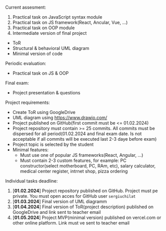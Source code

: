 Current assesment:
1. Practical task on JavaScript syntax module
2. Practical task on JS framework(React, Ancular, Vue, ...)
3. Practical task on OOP module
4. Intermediate version of final project
 - ToR
 - Structural & behavioral UML diagram
 - Minimal version of code

Periodic evaluation:
 - Practical task on JS & OOP

Final exam:
- Project presentation & questions

Project requirements:
- Create ToR using GoogleDrive
- UML diagram using https://www.drawio.com/
- Project published on GitHub(first commit must be <= 01.02.2024)
- Project repository must contain >= 25 commits. All commits must be dispersed for all period(01.02.2024 and final exam date. Is not acceptable if all commits will be executed last 2-3 daye before exam)
- Project topic is selected by the student
- Minimal features:
  - Must use one of popular JS frameworks(React, Angular, ...)
  - Must contain 2-3 custom features, for example: PC constructor(select motherboard, PC, RAm, etc), salary calculator, medical center register, intrnet shop, pizza ordering

Individual tasks deadline:
1. [**01.02.2024**] Project repository published on GitHub. Project must pe private. You must open acces for GitHub user `sergiuchilat` 
2. [**01.03.2024**] Final version of UML diagramm
2. [**01.04.2024**] Final version of ToR(project description) published on GoogleDrive and link sent to teacher email
3. [**01.05.2024**] Project MVP(minimal version) published on vercel.com or other online platform. Link must ve sent to teacher email
